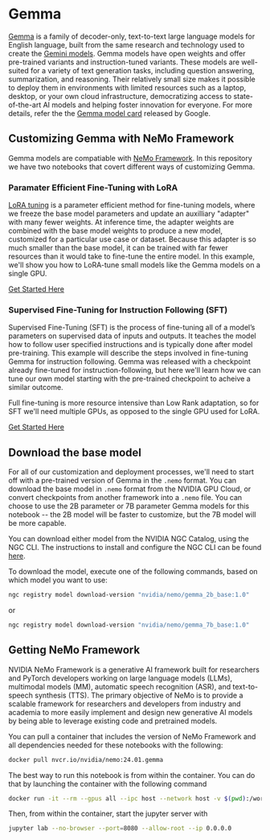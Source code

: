 # Gemma

[Gemma](https://ai.google.dev/gemma/docs) is a family of decoder-only, text-to-text large language models for English language, built from the same research and technology used to create the [Gemini models](https://blog.google/technology/ai/google-gemini-ai/). Gemma models have open weights and offer pre-trained variants and instruction-tuned variants. These models are well-suited for a variety of text generation tasks, including question answering, summarization, and reasoning. Their relatively small size makes it possible to deploy them in environments with limited resources such as a laptop, desktop, or your own cloud infrastructure, democratizing access to state-of-the-art AI models and helping foster innovation for everyone.
For more details, refer the the [Gemma model card](https://ai.google.dev/gemma/docs/model_card) released by Google.


## Customizing Gemma with NeMo Framework

Gemma models are compatiable with [NeMo Framework](https://docs.nvidia.com/nemo-framework/user-guide/latest/index.html). In this repository we have two notebooks that covert different ways of customizing Gemma.

### Paramater Efficient Fine-Tuning with LoRA

[LoRA tuning](https://arxiv.org/abs/2106.09685) is a parameter efficient method for fine-tuning models, where we freeze the base model parameters and update an auxilliary "adapter" with many fewer weights. At inference time, the adapter weights are combined with the base model weights to produce a new model, customized for a particular use case or dataset. Because this adapter is so much smaller than the base model, it can be trained with far fewer resources than it would take to fine-tune the entire model. In this example, we'll show you how to LoRA-tune small models like the Gemma models on a single GPU.

[Get Started Here](./lora.ipynb)

### Supervised Fine-Tuning for Instruction Following (SFT)

Supervised Fine-Tuning (SFT) is the process of fine-tuning all of a model’s parameters on supervised data of inputs and outputs. It teaches the model how to follow user specified instructions and is typically done after model pre-training. This example will describe the steps involved in fine-tuning Gemma for instruction following. Gemma was released with a checkpoint already fine-tuned for instruction-following, but here we'll learn how we can tune our own model starting with the pre-trained checkpoint to acheive a similar outcome.

Full fine-tuning is more resource intensive than Low Rank adaptation, so for SFT we'll need multiple GPUs, as opposed to the single GPU used for LoRA.

[Get Started Here](./)

## Download the base model

For all of our customization and deployment processes, we'll need to start off with a pre-trained version of Gemma in the `.nemo` format. You can download the base model in `.nemo` format from the NVIDIA GPU Cloud, or convert checkpoints from another framework into a `.nemo` file. You can choose to use the 2B parameter or 7B parameter Gemma models for this notebook -- the 2B model will be faster to customize, but the 7B model will be more capable.

You can download either model from the NVIDIA NGC Catalog, using the NGC CLI. The instructions to install and configure the NGC CLI can be found [here](https://ngc.nvidia.com/setup/installers/cli).

To download the model, execute one of the following commands, based on which model you want to use:

```bash
ngc registry model download-version "nvidia/nemo/gemma_2b_base:1.0"
```

or

```bash
ngc registry model download-version "nvidia/nemo/gemma_7b_base:1.0"
```

## Getting NeMo Framework

NVIDIA NeMo Framework is a generative AI framework built for researchers and PyTorch developers working on large language models (LLMs), multimodal models (MM), automatic speech recognition (ASR), and text-to-speech synthesis (TTS). The primary objective of NeMo is to provide a scalable framework for researchers and developers from industry and academia to more easily implement and design new generative AI models by being able to leverage existing code and pretrained models.

You can pull a container that includes the version of NeMo Framework and all dependencies needed for these notebooks with the following:

```bash
docker pull nvcr.io/nvidia/nemo:24.01.gemma
```

The best way to run this notebook is from within the container. You can do that by launching the container with the following command

```bash
docker run -it --rm --gpus all --ipc host --network host -v $(pwd):/workspace nvcr.io/nvidia/nemo:24.01.gemma
```

Then, from within the container, start the jupyter server with

```bash
jupyter lab --no-browser --port=8080 --allow-root --ip 0.0.0.0
```